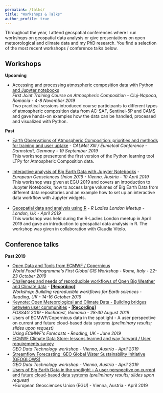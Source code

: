 ```yaml
---
permalink: /talks/
title: "Workshops & Talks"
author_profile: true
---
```



Throughout the year, I attend geospatial conferences where I run workshops on geospatial data analysis or give presentations on open meteorological and climate data and my PhD research. You find a selection of the most recent workshops / conference talks below.


Workshops
------
**Upcoming** <br>
- <a href="https://atmostraining.info/" target="_blank">Accessing and processing atmospheric composition data with Python and Jupyter notebooks</a><br>*First Joint Training Course on Atmospheric Composition - Cluj-Napoca, Romania - 4-8 November 2019*<br>Two practical sessions introduced course participants to different types of atmospheric composition data from AC-SAF, Sentinel-5P and CAMS and gave hands-on examples how the data can be handled, processed and visualized with Python. 


**Past** <br>
- <a href="https://www.eventsforce.net/eumetsat/media/uploaded/EVEUMETSAT/event_5/CALMET_EUMETCAL_Conference_-_Programme.pdf" target="_blank">Earth Observations of Atmospheric Composition: priorities and methods for training and user uptake</a> - *CALMet XIII / Eumetcal Conference - Darmstadt, Germany - 19 September 2019*<br>This workshop presentend the first version of the Python learning tool LTPy for Atmospheric Composition data.<br><br>
- <a href="https://github.com/jwagemann/2019_egu_workshop_jupyter_notebooks" target="_blank">Interactive analysis of Big Earth Data with Jupyter Notebooks</a> - *European Geosciences Union 2019 - Vienna, Austria - 10 April 2019*<br>This workshop was given at EGU 2019 and covers an introduction to Jupyter Notebooks, how to access large volumes of Big Earth Data from different data repositories and an example how to set up an interactive data workflow with Jupyter widgets. <br><br>
- <a href="https://docs.google.com/presentation/d/1pEr9E16EJZ_I2wLBJnsCpOM4gSP4tz3s0s43N7DxuZk/edit?usp=sharing" target="_blank">Geospatial data and analysis using R</a> - *R Ladies London Meetup - London, UK - April 2019*<br>This workshop was held during the R-Ladies London meetup in April 2019 and gave an introduction to geospatial data analysis in R. The workshop was given in collaboration with Claudia Vitolo.


Conference talks
------

**Past 2019**
- <a href="https://speakerdeck.com/jwagemann/open-data-and-tools-from-ecmwf-and-copernicus" target='_blank'>Open Data and Tools from ECMWF / Copernicus</a><br>*World Food Programme's First Global GIS Workshop - Rome, Italy - 22-23 October 2019*
- <a href="https://speakerdeck.com/jwagemann/challenges-and-needs-of-reproducible-workflows-of-open-weather-and-climate-data" target='_blank'>Challenges and needs of reproducible workflows of Open Big Weather and Climate data</a> - **<a href='https://vimeo.com/366256755' target='_blank'>[Recording]</a>**<br>*Workshop: Building reproducible workflows for Earth sciences - Reading, UK - 14-16 October 2019*
- <a href="https://speakerdeck.com/jwagemann/open-meteorological-and-climate-data-building-bridges-between-user-communities" target="_blank">Keynote: Open Meteorological and Climate Data - Building bridges between user communities</a> - **<a href='https://www.youtube.com/watch?v=dtXV95mJHSs&t=926s' target='_blank'>[Recording]</a>** <br>*FOSS4G 2019 - Bucharest, Romania - 28-30 August 2019*
- Users of ECMWF/Copernicus data in the spotlight - A user perspective on current and future cloud-based data systems *(preliminary results; slides upon request)* <br>*Using ECMWF's Forecasts - Reading, UK - June 2019*
- <a href="https://www.earthobservations.org/me_201904_dpw.php?t=presentations" taget="_blank">ECMWF Climate Data Store: lessons learned and way forward / User requirements survey</a> <br>*GEO Data Technology workshop - Vienna, Austria - April 2019*
- <a href="https://www.earthobservations.org/me_201904_dpw.php?t=presentations" target="_blank">Streamflow Forecasting: GEO Global Water Sustainability Initiative (GEOGLOWS)</a> <br>*GEO Data Technology workshop - Vienna, Austria - April 2019*
- <a href="https://meetingorganizer.copernicus.org/EGU2019/EGU2019-1659-1.pdf" target="_blank">Users of Big Earth Data in the spotlight - A user perspective on current and future cloud-based data systems</a> *(preliminary results; slides upon request)*<br>*European Geosciences Union (EGU) - Vienna, Austria - April 2019 






